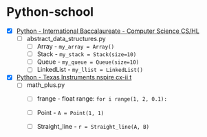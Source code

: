 # Python-school

- [x] [Python - International Baccalaureate - Computer Science CS/HL](ib)
  - [ ] abstract_data_structures.py
    - [ ] Array - ```my_array = Array()```
    - [ ] Stack - ```my_stack = Stack(size=10)```
    - [ ] Queue - ```my_queue = Queue(size=10)```
    - [ ] LinkedList - ```my_llist = LinkedList()```

- [x] [Python - Texas Instruments nspire cx-ii t](ti)
  - [ ] math_plus.py
    - [ ] frange - float range: ```for i range(1, 2, 0.1):```
    - [ ] Point - ```A = Point(1, 1)```
    - [ ] Straight_line - ```r = Straight_line(A, B)```
  
